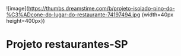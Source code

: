 ![image](https://thumbs.dreamstime.com/b/projeto-isolado-pino-do-%C3%ADcone-do-lugar-do-restaurante-74197494.jpg {width=40px height=400px})
# Projeto restaurantes-SP
